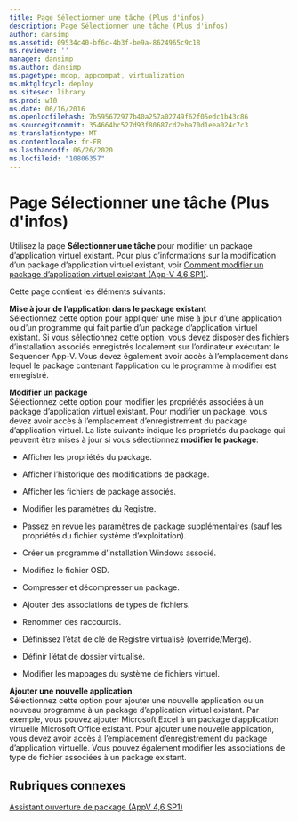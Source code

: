 ```yaml
---
title: Page Sélectionner une tâche (Plus d'infos)
description: Page Sélectionner une tâche (Plus d'infos)
author: dansimp
ms.assetid: 09534c40-bf6c-4b3f-be9a-8624965c9c18
ms.reviewer: ''
manager: dansimp
ms.author: dansimp
ms.pagetype: mdop, appcompat, virtualization
ms.mktglfcycl: deploy
ms.sitesec: library
ms.prod: w10
ms.date: 06/16/2016
ms.openlocfilehash: 7b595672977b40a257a02749f62f05edc1b43c86
ms.sourcegitcommit: 354664bc527d93f80687cd2eba70d1eea024c7c3
ms.translationtype: MT
ms.contentlocale: fr-FR
ms.lasthandoff: 06/26/2020
ms.locfileid: "10806357"
---
```

# Page Sélectionner une tâche (Plus d'infos)


Utilisez la page **Sélectionner une tâche** pour modifier un package d’application virtuel existant. Pour plus d’informations sur la modification d’un package d’application virtuel existant, voir [Comment modifier un package d’application virtuel existant (App-V 4,6 SP1)](how-to-modify-an-existing-virtual-application-package--app-v-46-sp1-.md).

Cette page contient les éléments suivants:

<a href="" id="update-application-in-existing-package"></a>**Mise à jour de l’application dans le package existant**  
Sélectionnez cette option pour appliquer une mise à jour d’une application ou d’un programme qui fait partie d’un package d’application virtuel existant. Si vous sélectionnez cette option, vous devez disposer des fichiers d’installation associés enregistrés localement sur l’ordinateur exécutant le Sequencer App-V. Vous devez également avoir accès à l’emplacement dans lequel le package contenant l’application ou le programme à modifier est enregistré.

<a href="" id="edit-package"></a>**Modifier un package**  
Sélectionnez cette option pour modifier les propriétés associées à un package d’application virtuel existant. Pour modifier un package, vous devez avoir accès à l’emplacement d’enregistrement du package d’application virtuel. La liste suivante indique les propriétés du package qui peuvent être mises à jour si vous sélectionnez **modifier le package**:

-   Afficher les propriétés du package.

-   Afficher l’historique des modifications de package.

-   Afficher les fichiers de package associés.

-   Modifier les paramètres du Registre.

-   Passez en revue les paramètres de package supplémentaires (sauf les propriétés du fichier système d’exploitation).

-   Créer un programme d’installation Windows associé.

-   Modifiez le fichier OSD.

-   Compresser et décompresser un package.

-   Ajouter des associations de types de fichiers.

-   Renommer des raccourcis.

-   Définissez l’état de clé de Registre virtualisé (override/Merge).

-   Définir l’état de dossier virtualisé.

-   Modifier les mappages du système de fichiers virtuel.

<a href="" id="add-new-application"></a>**Ajouter une nouvelle application**  
Sélectionnez cette option pour ajouter une nouvelle application ou un nouveau programme à un package d’application virtuel existant. Par exemple, vous pouvez ajouter Microsoft Excel à un package d’application virtuelle Microsoft Office existant. Pour ajouter une nouvelle application, vous devez avoir accès à l’emplacement d’enregistrement du package d’application virtuelle. Vous pouvez également modifier les associations de type de fichier associées à un package existant.

## Rubriques connexes


[Assistant ouverture de package (AppV 4,6 SP1)](open-package-wizard---appv-46-sp1-.md)

 

 





